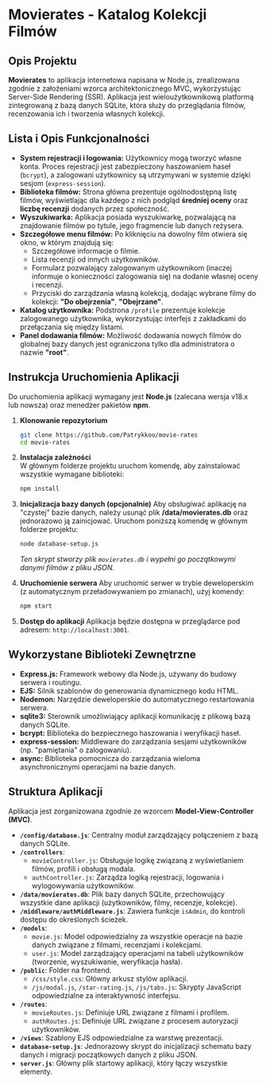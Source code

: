 # Movierates - Katalog Kolekcji Filmów

## Opis Projektu

**Movierates** to aplikacja internetowa napisana w Node.js, zrealizowana zgodnie z założeniami wzorca architektonicznego MVC, wykorzystując Server-Side Rendering (SSR). Aplikacja jest wieloużytkownikową platformą zintegrowaną z bazą danych SQLite, która służy do przeglądania filmów, recenzowania ich i tworzenia własnych kolekcji.

## Lista i Opis Funkcjonalności

* **System rejestracji i logowania:** Użytkownicy mogą tworzyć własne konta. Proces rejestracji jest zabezpieczony haszowaniem haseł (`bcrypt`), a zalogowani użytkownicy są utrzymywani w systemie dzięki sesjom (`express-session`).
* **Biblioteka filmów:** Strona główna prezentuje ogólnodostępną listę filmów, wyświetlając dla każdego z nich podgląd **średniej oceny** oraz **liczbę recenzji** dodanych przez społeczność.
* **Wyszukiwarka:** Aplikacja posiada wyszukiwarkę, pozwalającą na znajdowanie filmów po tytule, jego fragmencie lub danych reżysera.
* **Szczegółowe menu filmów:** Po kliknięciu na dowolny film otwiera się okno, w którym znajdują się:
    * Szczegółowe informacje o filmie.
    * Lista recenzji od innych użytkowników.
    * Formularz pozwalający zalogowanym użytkownikom (inaczej informuje o konieczności zalogowania się) na dodanie własnej oceny i recenzji. 
    * Przyciski do zarządzania własną kolekcją, dodając wybrane filmy do kolekcji: **"Do obejrzenia"**, **"Obejrzane"**.
* **Katalog użytkownika:** Podstrona `/profile` prezentuje kolekcje zalogowanego użytkownika, wykorzystując interfejs z zakładkami do przełączania się między listami.
* **Panel dodawania filmów:** Możliwość dodawania nowych filmów do globalnej bazy danych jest ograniczona tylko dla administratora o nazwie **"root"**.

## Instrukcja Uruchomienia Aplikacji

Do uruchomienia aplikacji wymagany jest **Node.js** (zalecana wersja v18.x lub nowsza) oraz menedżer pakietów **npm**.

1.  **Klonowanie repozytorium**
    ```bash
    git clone https://github.com/Patrykkoo/movie-rates
    cd movie-rates
    ```

2.  **Instalacja zależności**  
    W głównym folderze projektu uruchom komendę, aby zainstalować wszystkie wymagane biblioteki:
    ```bash
    npm install
    ```

3.  **Inicjalizacja bazy danych (opcjonalnie)**
    Aby obsługiwać aplikację na "czystej" bazie danych, należy usunąć plik **/data/movierates.db** oraz jednorazowo ją zainicjować. Uruchom poniższą komendę w głównym folderze projektu:
    ```bash
    node database-setup.js
    ```
    *Ten skrypt stworzy plik `movierates.db` i wypełni go początkowymi danymi filmów z pliku JSON.*

4.  **Uruchomienie serwera**
    Aby uruchomić serwer w trybie deweloperskim (z automatycznym przeładowywaniem po zmianach), użyj komendy:
    ```bash
    npm start
    ```

5.  **Dostęp do aplikacji**
    Aplikacja będzie dostępna w przeglądarce pod adresem: `http://localhost:3001`.

## Wykorzystane Biblioteki Zewnętrzne

* **Express.js:** Framework webowy dla Node.js, używany do budowy serwera i routingu.
* **EJS:** Silnik szablonów do generowania dynamicznego kodu HTML.
* **Nodemon:** Narzędzie deweloperskie do automatycznego restartowania serwera.
* **sqlite3:** Sterownik umożliwiający aplikacji komunikację z plikową bazą danych SQLite.
* **bcrypt:** Biblioteka do bezpiecznego haszowania i weryfikacji haseł.
* **express-session:** Middleware do zarządzania sesjami użytkowników (np. "pamiętania" o zalogowaniu).
* **async:** Biblioteka pomocnicza do zarządzania wieloma asynchronicznymi operacjami na bazie danych.

## Struktura Aplikacji

Aplikacja jest zorganizowana zgodnie ze wzorcem **Model-View-Controller (MVC)**.

* **`/config/database.js`**: Centralny moduł zarządzający połączeniem z bazą danych SQLite.
* **`/controllers`**:
    * `movieController.js`: Obsługuje logikę związaną z wyświetlaniem filmów, profili i obsługą modala.
    * `authController.js`: Zarządza logiką rejestracji, logowania i wylogowywania użytkowników.
* **`/data/movierates.db`**: Plik bazy danych SQLite, przechowujący wszystkie dane aplikacji (użytkowników, filmy, recenzje, kolekcje).
* **`/middleware/authMiddleware.js`**: Zawiera funkcje `isAdmin`, do kontroli dostępu do określonych ścieżek.
* **`/models`**:
    * `movie.js`: Model odpowiedzialny za wszystkie operacje na bazie danych związane z filmami, recenzjami i kolekcjami.
    * `user.js`: Model zarządzający operacjami na tabeli użytkowników (tworzenie, wyszukiwanie, weryfikacja hasła).
* **`/public`**: Folder na frontend.
    * `/css/style.css`: Główny arkusz stylów aplikacji.
    * `/js/modal.js`, `/star-rating.js`, `/js/tabs.js`: Skrypty JavaScript odpowiedzialne za interaktywność interfejsu.
* **`/routes`**:
    * `movieRoutes.js`: Definiuje URL związane z filmami i profilem.
    * `authRoutes.js`: Definiuje URL związane z procesem autoryzacji użytkowników.
* **`/views`**: Szablony EJS odpowiedzialne za warstwę prezentacji.
* **`database-setup.js`**: Jednorazowy skrypt do inicjalizacji schematu bazy danych i migracji początkowych danych z pliku JSON.
* **`server.js`**: Główny plik startowy aplikacji, który łączy wszystkie elementy.